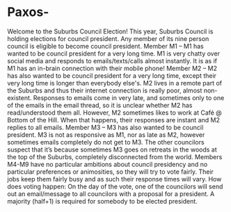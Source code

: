 # Paxos-
Welcome to the Suburbs Council Election! This year, Suburbs Council is holding elections for council president. Any member of its nine person council is eligible to become council president.  Member M1 – M1 has wanted to be council president for a very long time. M1 is very chatty over social media and responds to emails/texts/calls almost instantly. It is as if M1 has an in-brain connection with their mobile phone!  Member M2 – M2 has also wanted to be council president for a very long time, except their very long time is longer than everybody else's. M2 lives in a remote part of the Suburbs and thus their internet connection is really poor, almost non-existent. Responses to emails come in very late, and sometimes only to one of the emails in the email thread, so it is unclear whether M2 has read/understood them all. However, M2 sometimes likes to work at Café @ Bottom of the Hill. When that happens, their responses are instant and M2 replies to all emails.  Member M3 – M3 has also wanted to be council president. M3 is not as responsive as M1, nor as late as M2, however sometimes emails completely do not get to M3. The other councilors suspect that it’s because sometimes M3 goes on retreats in the woods at the top of the Suburbs, completely disconnected from the world.  Members M4-M9 have no particular ambitions about council presidency and no particular preferences or animosities, so they will try to vote fairly. Their jobs keep them fairly busy and as such their response times  will vary.  How does voting happen: On the day of the vote, one of the councilors will send out an email/message to all councilors with a proposal for a president. A majority (half+1) is required for somebody to be elected president.
